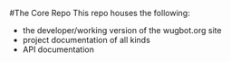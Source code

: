 #The Core Repo
This repo houses the following:
* the developer/working version of the wugbot.org site
* project documentation of all kinds
* API documentation
